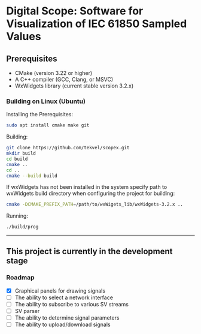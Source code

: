 # Digital Scope: Software for Visualization of IEC 61850 Sampled Values

## Prerequisites

- CMake (version 3.22 or higher)
- A C++ compiler (GCC, Clang, or MSVC)
- WxWidgets library (current stable version 3.2.x)

### Building on Linux (Ubuntu)
Installing the Prerequisites:
```bash
sudo apt install cmake make git
```
Building:
```bash
git clone https://github.com/tekvel/scopex.git
mkdir build
cd build
cmake ..
cd ..
cmake --build build
```
If wxWidgets has not been installed in the system specify path to wxWidgets build directory when configuring the project for building:
```bash
cmake -DCMAKE_PREFIX_PATH=/path/to/wxWigets_lib/wxWidgets-3.2.x ..
```
Running:
```bash
./build/prog
```

---

## This project is currently in the development stage
### Roadmap

- [x] Graphical panels for drawing signals
- [ ] The ability to select a network interface
- [ ] The ability to subscribe to various SV streams
- [ ] SV parser
- [ ] The ability to determine signal parameters
- [ ] The ability to upload/download signals